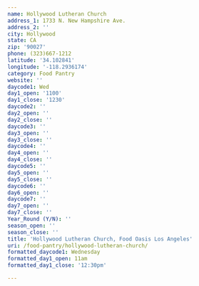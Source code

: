 ```yaml
---
name: Hollywood Lutheran Church
address_1: 1733 N. New Hampshire Ave.
address_2: ''
city: Hollywood
state: CA
zip: '90027'
phone: (323)667-1212
latitude: '34.102841'
longitude: '-118.2936174'
category: Food Pantry
website: ''
daycode1: Wed
day1_open: '1100'
day1_close: '1230'
daycode2: ''
day2_open: ''
day2_close: ''
daycode3: ''
day3_open: ''
day3_close: ''
daycode4: ''
day4_open: ''
day4_close: ''
daycode5: ''
day5_open: ''
day5_close: ''
daycode6: ''
day6_open: ''
daycode7: ''
day7_open: ''
day7_close: ''
Year_Round (Y/N): ''
season_open: ''
season_close: ''
title: 'Hollywood Lutheran Church, Food Oasis Los Angeles'
uri: /food-pantry/hollywood-lutheran-church/
formatted_daycode1: Wednesday
formatted_day1_open: 11am
formatted_day1_close: '12:30pm'

---
```

